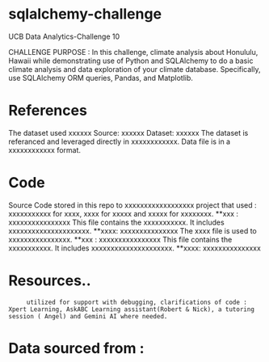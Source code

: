 # sqlalchemy-challenge
UCB Data Analytics-Challenge 10

CHALLENGE PURPOSE : In this challenge, climate analysis about Honululu, Hawaii while demonstrating use of Python and SQLAlchemy to do a basic climate analysis and data exploration of your climate database. Specifically, use SQLAlchemy ORM queries, Pandas, and Matplotlib.  

# References
The dataset used xxxxxx
Source: xxxxxx
Dataset: xxxxxx
         The dataset is referanced and leveraged directly in xxxxxxxxxxxx. Data file is in a xxxxxxxxxxxx format. 
         
# Code
Source Code stored in this repo to xxxxxxxxxxxxxxxxxx project that used : xxxxxxxxxxx for xxxx, xxxx for xxxxx and xxxxx for xxxxxxxx. 
**xxx : xxxxxxxxxxxxxxxx
         This file contains the xxxxxxxxxxx. It includes xxxxxxxxxxxxxxxxxxxxx.
**xxxx: xxxxxxxxxxxxxxx
          The xxxx file is used to xxxxxxxxxxxxxxxx.
**xxx : xxxxxxxxxxxxxxxx
         This file contains the xxxxxxxxxxx. It includes xxxxxxxxxxxxxxxxxxxxx.
**xxxx: xxxxxxxxxxxxxxx
# Resources.. 
         utilized for support with debugging, clarifications of code : Xpert Learning, AskABC Learning assistant(Robert & Nick), a tutoring session ( Angel) and Gemini AI where needed. 

# Data sourced from : 
